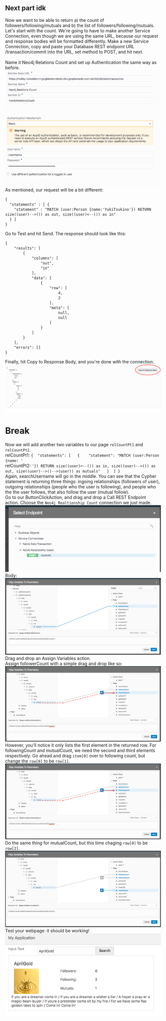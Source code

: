 ## Next part idk

Now we want to be able to return a) the count of followers/following/mutuals and b) the list of followers/following/mutuals. <br>
Let's start with the count. We're going to have to make another Service Connection, even though we are using the same URL, because our request and response bodies will be formatted differently. Make a new Service Connection, copy and paste your Database REST endpoint URL /transaction/commit into the URL, set method to POST, and hit next. <br>
<br>
Name it Neo4j Relations Count and set up Authentication the same way as before. <br>
![](images/4-30.png) ![](images/4-31.png) 
<br>
As mentioned, our request will be a bit different:
```
{
  "statements" : [ {
    "statement" : "MATCH (user:Person {name:'YukiTsukino'}) RETURN size((user)-->()) as out, size((user)<--()) as in"
  } ]
}
```
Go to Test and hit Send. The response should look like this:
```
{
    "results": [
        {
            "columns": [
                "out",
                "in"
            ],
            "data": [
                {
                    "row": [
                        4,
                        2
                    ],
                    "meta": [
                        null,
                        null
                    ]
                }
            ]
        }
    ],
    "errors": []
}
```
Finally, hit Copy to Response Body, and you're done with the connection.<br>
![](images/4-32.png) 
<br>

# Break

Now we will add another two variables to our page `relCountPt1` and `relCountPt2`. <br>
relCountPt1: `{  "statements": [   {    "statement": "MATCH (user:Person {name: '`<br>
relCountPt2: `'}) RETURN size((user)<--()) as in, size((user)-->()) as out, size((user)-->()-->(user)) as mutuals"   }  ] } `<br>
Again, searchUsername will go in the middle. You can see that the Cypher statement is returning three things: ingoing relationships (followers of user), outgoing relationships (people who the user is following), and people who the the user follows, that also follow the user (mutual follow). <br>
Go to our ButtonClickAction, and drag and drop a Call REST Endpoint action. Choose the `Neo4j Realtionship Count` connection we just made.<br>
![](images/4-33.png) 
<br>
Body:<br>
![](images/4-34.png) 
<br>
Drag and drop an Assign Variables action. <br>
Assign followerCount with a simple drag and drop like so:<br>
![](images/4-35.png) 
<br> 
However, you'll notice it only lists the first element in the returned row. For followingCount and mutualCount, we need the second and third elements respectively. Go ahead and drag `item[0]` over to following count, but change the `row[0]` to be `row[1]`. <br>
![](images/4-35.png) 
<br> 
Do the same thing for mutualCount, but this time chaging `row[0]` to be `row[2]`. <br>
![](images/4-36.png) 
<br> 
Test your webpage: it should be working!<br>
![](images/4-37.png) 
<br> 
